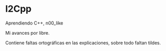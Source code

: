 # l2Cpp
Aprendiendo C++, n00_like

Mi avances por libre.


Contiene faltas ortográficas en las explicaciones,
sobre todo faltan tildes.
